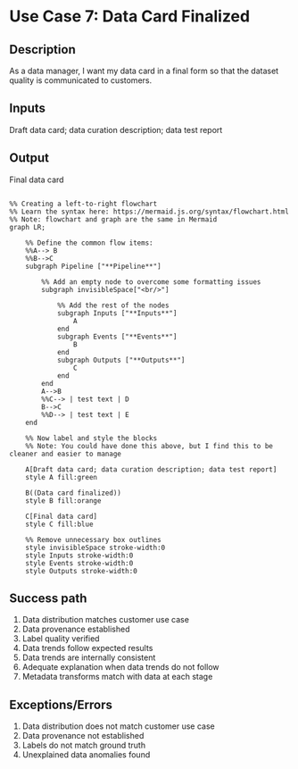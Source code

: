 # Use Case 7: Data Card Finalized

## Description

As a data manager, I want my data card in a final form so that the dataset quality is communicated to customers.

## Inputs

Draft data card; data curation description; data test report

## Output

Final data card

```mermaid

%% Creating a left-to-right flowchart
%% Learn the syntax here: https://mermaid.js.org/syntax/flowchart.html
%% Note: flowchart and graph are the same in Mermaid
graph LR;

    %% Define the common flow items:
    %%A--> B
    %%B-->C
    subgraph Pipeline ["**Pipeline**"]
        
        %% Add an empty node to overcome some formatting issues
        subgraph invisibleSpace["<br/>"]

            %% Add the rest of the nodes
            subgraph Inputs ["**Inputs**"]
                A
            end
            subgraph Events ["**Events**"]
                B
            end
            subgraph Outputs ["**Outputs**"]
                C
            end
        end
        A-->B
        %%C--> | test text | D
        B-->C
        %%D--> | test text | E
    end

    %% Now label and style the blocks
    %% Note: You could have done this above, but I find this to be cleaner and easier to manage

    A[Draft data card; data curation description; data test report]
    style A fill:green

    B((Data card finalized))
    style B fill:orange

    C[Final data card]
    style C fill:blue

    %% Remove unnecessary box outlines
    style invisibleSpace stroke-width:0
    style Inputs stroke-width:0
    style Events stroke-width:0
    style Outputs stroke-width:0

```


## Success path

1. Data distribution matches customer use case
2. Data provenance established
3. Label quality verified
4. Data trends follow expected results
5. Data trends are internally consistent
6. Adequate explanation when data trends do not follow
7. Metadata transforms match with data at each stage

## Exceptions/Errors

1. Data distribution does not match customer use case
2. Data provenance not established
3. Labels do not match ground truth
4. Unexplained data anomalies found
